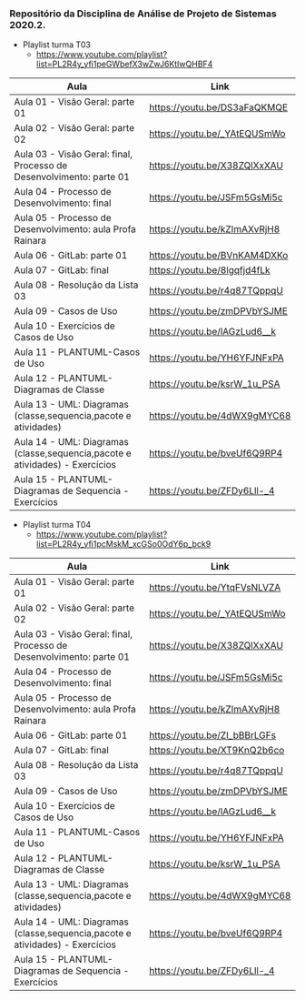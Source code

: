 ### Repositório da Disciplina de Análise de Projeto de Sistemas 2020.2.

* Playlist turma T03
  * https://www.youtube.com/playlist?list=PL2R4y_yfi1peGWbefX3wZwJ6KtIwQHBF4

Aula | Link
------------ | -------------
Aula 01 - Visão Geral: parte 01 | https://youtu.be/DS3aFaQKMQE
Aula 02 - Visão Geral: parte 02 | https://youtu.be/_YAtEQUSmWo
Aula 03 - Visão Geral: final, Processo de Desenvolvimento: parte 01 | https://youtu.be/X38ZQlXxXAU
Aula 04 - Processo de Desenvolvimento: final | https://youtu.be/JSFm5GsMi5c
Aula 05 - Processo de Desenvolvimento: aula Profa Rainara | https://youtu.be/kZImAXvRjH8
Aula 06 - GitLab: parte 01 | https://youtu.be/BVnKAM4DXKo
Aula 07 - GitLab: final | https://youtu.be/8lgqfjd4fLk
Aula 08 - Resolução da Lista 03 | https://youtu.be/r4q87TQppqU
Aula 09 - Casos de Uso | https://youtu.be/zmDPVbYSJME
Aula 10 - Exercícios de Casos de Uso | https://youtu.be/lAGzLud6__k
Aula 11 - PLANTUML-Casos de Uso | https://youtu.be/YH6YFJNFxPA
Aula 12 - PLANTUML-Diagramas de Classe | https://youtu.be/ksrW_1u_PSA
Aula 13 - UML: Diagramas (classe,sequencia,pacote e atividades) | https://youtu.be/4dWX9gMYC68
Aula 14 - UML: Diagramas (classe,sequencia,pacote e atividades) - Exercícios | https://youtu.be/bveUf6Q9RP4
Aula 15 - PLANTUML-Diagramas de Sequencia - Exercícios | https://youtu.be/ZFDy6Lll-_4

* Playlist turma T04
  * https://www.youtube.com/playlist?list=PL2R4y_yfi1pcMskM_xcGSo0OdY6p_bck9

Aula | Link
------------ | -------------
Aula 01 - Visão Geral: parte 01 | https://youtu.be/YtqFVsNLVZA
Aula 02 - Visão Geral: parte 02 | https://youtu.be/_YAtEQUSmWo
Aula 03 - Visão Geral: final, Processo de Desenvolvimento: parte 01 | https://youtu.be/X38ZQlXxXAU
Aula 04 - Processo de Desenvolvimento: final | https://youtu.be/JSFm5GsMi5c
Aula 05 - Processo de Desenvolvimento: aula Profa Rainara | https://youtu.be/kZImAXvRjH8
Aula 06 - GitLab: parte 01 | https://youtu.be/ZI_bBBrLGFs
Aula 07 - GitLab: final | https://youtu.be/XT9KnQ2b6co
Aula 08 - Resolução da Lista 03 | https://youtu.be/r4q87TQppqU
Aula 09 - Casos de Uso | https://youtu.be/zmDPVbYSJME
Aula 10 - Exercícios de Casos de Uso | https://youtu.be/lAGzLud6__k
Aula 11 - PLANTUML-Casos de Uso | https://youtu.be/YH6YFJNFxPA
Aula 12 - PLANTUML-Diagramas de Classe | https://youtu.be/ksrW_1u_PSA
Aula 13 - UML: Diagramas (classe,sequencia,pacote e atividades) | https://youtu.be/4dWX9gMYC68
Aula 14 - UML: Diagramas (classe,sequencia,pacote e atividades) - Exercícios | https://youtu.be/bveUf6Q9RP4
Aula 15 - PLANTUML-Diagramas de Sequencia - Exercícios | https://youtu.be/ZFDy6Lll-_4
